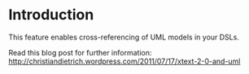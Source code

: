 # Introduction #

This feature enables cross-referencing of UML models in your DSLs.

Read this blog post for further information: http://christiandietrich.wordpress.com/2011/07/17/xtext-2-0-and-uml